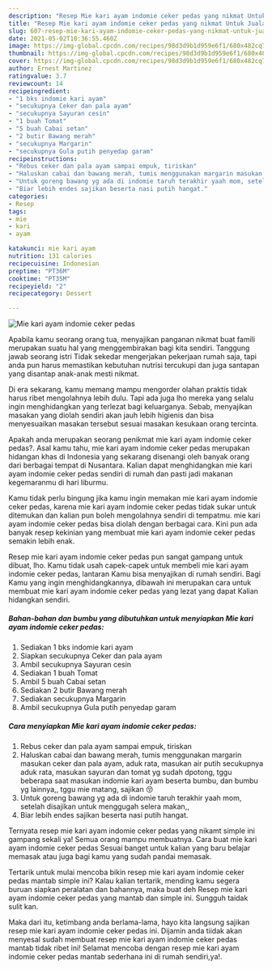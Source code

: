 ```yaml
---
description: "Resep Mie kari ayam indomie ceker pedas yang nikmat Untuk Jualan"
title: "Resep Mie kari ayam indomie ceker pedas yang nikmat Untuk Jualan"
slug: 607-resep-mie-kari-ayam-indomie-ceker-pedas-yang-nikmat-untuk-jualan
date: 2021-05-02T10:36:55.460Z
image: https://img-global.cpcdn.com/recipes/98d3d9b1d959e6f1/680x482cq70/mie-kari-ayam-indomie-ceker-pedas-foto-resep-utama.jpg
thumbnail: https://img-global.cpcdn.com/recipes/98d3d9b1d959e6f1/680x482cq70/mie-kari-ayam-indomie-ceker-pedas-foto-resep-utama.jpg
cover: https://img-global.cpcdn.com/recipes/98d3d9b1d959e6f1/680x482cq70/mie-kari-ayam-indomie-ceker-pedas-foto-resep-utama.jpg
author: Ernest Martinez
ratingvalue: 3.7
reviewcount: 14
recipeingredient:
- "1 bks indomie kari ayam"
- "secukupnya Ceker dan pala ayam"
- "secukupnya Sayuran cesin"
- "1 buah Tomat"
- "5 buah Cabai setan"
- "2 butir Bawang merah"
- "secukupnya Margarin"
- "secukupnya Gula putih penyedap garam"
recipeinstructions:
- "Rebus ceker dan pala ayam sampai empuk, tiriskan"
- "Haluskan cabai dan bawang merah, tumis menggunakan margarin masukan ceker dan pala ayam, aduk rata, masukan air putih secukupnya aduk rata, masukan sayuran dan tomat yg sudah dpotong, tggu beberapa saat masukan indomie kari ayam beserta bumbu, dan bumbu yg lainnya,, tggu mie matang, sajikan 😚"
- "Untuk goreng bawang yg ada di indomie taruh terakhir yaah mom, setelah disajikan untuk menggugah selera makan,,"
- "Biar lebih endes sajikan beserta nasi putih hangat."
categories:
- Resep
tags:
- mie
- kari
- ayam

katakunci: mie kari ayam 
nutrition: 131 calories
recipecuisine: Indonesian
preptime: "PT36M"
cooktime: "PT35M"
recipeyield: "2"
recipecategory: Dessert

---
```



![Mie kari ayam indomie ceker pedas](https://img-global.cpcdn.com/recipes/98d3d9b1d959e6f1/680x482cq70/mie-kari-ayam-indomie-ceker-pedas-foto-resep-utama.jpg)

Apabila kamu seorang orang tua, menyajikan panganan nikmat buat famili merupakan suatu hal yang menggembirakan bagi kita sendiri. Tanggung jawab seorang istri Tidak sekedar mengerjakan pekerjaan rumah saja, tapi anda pun harus memastikan kebutuhan nutrisi tercukupi dan juga santapan yang disantap anak-anak mesti nikmat.

Di era  sekarang, kamu memang mampu mengorder olahan praktis tidak harus ribet mengolahnya lebih dulu. Tapi ada juga lho mereka yang selalu ingin menghidangkan yang terlezat bagi keluarganya. Sebab, menyajikan masakan yang diolah sendiri akan jauh lebih higienis dan bisa menyesuaikan masakan tersebut sesuai masakan kesukaan orang tercinta. 



Apakah anda merupakan seorang penikmat mie kari ayam indomie ceker pedas?. Asal kamu tahu, mie kari ayam indomie ceker pedas merupakan hidangan khas di Indonesia yang sekarang disenangi oleh banyak orang dari berbagai tempat di Nusantara. Kalian dapat menghidangkan mie kari ayam indomie ceker pedas sendiri di rumah dan pasti jadi makanan kegemaranmu di hari liburmu.

Kamu tidak perlu bingung jika kamu ingin memakan mie kari ayam indomie ceker pedas, karena mie kari ayam indomie ceker pedas tidak sukar untuk ditemukan dan kalian pun boleh mengolahnya sendiri di tempatmu. mie kari ayam indomie ceker pedas bisa diolah dengan berbagai cara. Kini pun ada banyak resep kekinian yang membuat mie kari ayam indomie ceker pedas semakin lebih enak.

Resep mie kari ayam indomie ceker pedas pun sangat gampang untuk dibuat, lho. Kamu tidak usah capek-capek untuk membeli mie kari ayam indomie ceker pedas, lantaran Kamu bisa menyajikan di rumah sendiri. Bagi Kamu yang ingin menghidangkannya, dibawah ini merupakan cara untuk membuat mie kari ayam indomie ceker pedas yang lezat yang dapat Kalian hidangkan sendiri.

<!--inarticleads1-->

##### Bahan-bahan dan bumbu yang dibutuhkan untuk menyiapkan Mie kari ayam indomie ceker pedas:

1. Sediakan 1 bks indomie kari ayam
1. Siapkan secukupnya Ceker dan pala ayam
1. Ambil secukupnya Sayuran cesin
1. Sediakan 1 buah Tomat
1. Ambil 5 buah Cabai setan
1. Sediakan 2 butir Bawang merah
1. Sediakan secukupnya Margarin
1. Ambil secukupnya Gula putih penyedap garam




<!--inarticleads2-->

##### Cara menyiapkan Mie kari ayam indomie ceker pedas:

1. Rebus ceker dan pala ayam sampai empuk, tiriskan
1. Haluskan cabai dan bawang merah, tumis menggunakan margarin masukan ceker dan pala ayam, aduk rata, masukan air putih secukupnya aduk rata, masukan sayuran dan tomat yg sudah dpotong, tggu beberapa saat masukan indomie kari ayam beserta bumbu, dan bumbu yg lainnya,, tggu mie matang, sajikan 😚
1. Untuk goreng bawang yg ada di indomie taruh terakhir yaah mom, setelah disajikan untuk menggugah selera makan,,
1. Biar lebih endes sajikan beserta nasi putih hangat.




Ternyata resep mie kari ayam indomie ceker pedas yang nikamt simple ini gampang sekali ya! Semua orang mampu membuatnya. Cara buat mie kari ayam indomie ceker pedas Sesuai banget untuk kalian yang baru belajar memasak atau juga bagi kamu yang sudah pandai memasak.

Tertarik untuk mulai mencoba bikin resep mie kari ayam indomie ceker pedas mantab simple ini? Kalau kalian tertarik, mending kamu segera buruan siapkan peralatan dan bahannya, maka buat deh Resep mie kari ayam indomie ceker pedas yang mantab dan simple ini. Sungguh taidak sulit kan. 

Maka dari itu, ketimbang anda berlama-lama, hayo kita langsung sajikan resep mie kari ayam indomie ceker pedas ini. Dijamin anda tiidak akan menyesal sudah membuat resep mie kari ayam indomie ceker pedas mantab tidak ribet ini! Selamat mencoba dengan resep mie kari ayam indomie ceker pedas mantab sederhana ini di rumah sendiri,ya!.


